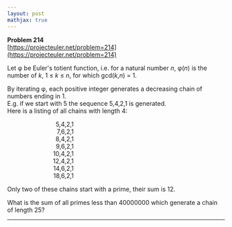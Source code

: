 ```yaml
---
layout: post
mathjax: true
---
```

**Problem 214**  
[https://projecteuler.net/problem=214](https://projecteuler.net/problem=214)

<p>Let φ be Euler's totient function, i.e. for a natural number <var>n</var>,
φ(<var>n</var>) is the number of <var>k</var>, 1 ≤ <var>k</var> ≤ <var>n</var>, for which gcd(<var>k</var>,<var>n</var>) = 1.</p>

<p>By iterating φ, each positive integer generates a decreasing chain of numbers ending in 1.<br />
E.g. if we start with 5 the sequence 5,4,2,1 is generated.<br />
Here is a listing of all chains with length 4:</p>

<div style="text-align:right;margin-right:350px;">
5,4,2,1<br />
7,6,2,1<br />
8,4,2,1<br />
9,6,2,1<br />
10,4,2,1<br />
12,4,2,1<br />
14,6,2,1<br />
18,6,2,1</div>

<p>Only two of these chains start with a prime, their sum is 12.</p>

<p>What is the sum of all primes less than 40000000 which generate a chain of length 25?</p>



---
